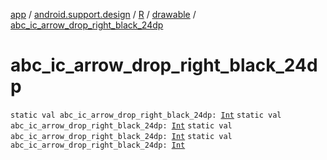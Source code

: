 [app](../../../index.md) / [android.support.design](../../index.md) / [R](../index.md) / [drawable](index.md) / [abc_ic_arrow_drop_right_black_24dp](.)

# abc_ic_arrow_drop_right_black_24dp

`static val abc_ic_arrow_drop_right_black_24dp: `[`Int`](https://kotlinlang.org/api/latest/jvm/stdlib/kotlin/-int/index.html)
`static val abc_ic_arrow_drop_right_black_24dp: `[`Int`](https://kotlinlang.org/api/latest/jvm/stdlib/kotlin/-int/index.html)
`static val abc_ic_arrow_drop_right_black_24dp: `[`Int`](https://kotlinlang.org/api/latest/jvm/stdlib/kotlin/-int/index.html)
`static val abc_ic_arrow_drop_right_black_24dp: `[`Int`](https://kotlinlang.org/api/latest/jvm/stdlib/kotlin/-int/index.html)